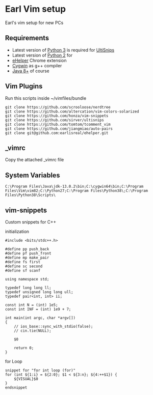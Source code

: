 # Earl Vim setup


Earl's vim setup for new PCs


## Requirements

* Latest version of [Python 3]([https://www.python.org/downloads/](https://www.python.org/downloads/)) is required for [UltiSnips]([https://github.com/SirVer/ultisnips](https://github.com/SirVer/ultisnips))
* Latest version of [Python 2]([https://www.python.org/downloads/](https://www.python.org/downloads/)) for 
* [eHelper]([https://github.com/earlisreal/eHelper-Chrome-Extension](https://github.com/earlisreal/eHelper-Chrome-Extension)) Chrome extension
* [Cygwin]([https://www.cygwin.com/](https://www.cygwin.com/)) as g++ compiler
* [Java 8+]([https://www.oracle.com/java/technologies/javase-jdk13-downloads.html](https://www.oracle.com/java/technologies/javase-jdk13-downloads.html)) of course


## Vim Plugins

Run this scripts inside ~/vimfiles/bundle

    git clone https://github.com/scrooloose/nerdtree
    git clone https://github.com/altercation/vim-colors-solarized
    git clone https://github.com/honza/vim-snippets
    git clone https://github.com/sirver/ultisnips
    git clone https://github.com/tomtom/tcomment_vim
    git clone https://github.com/jiangmiao/auto-pairs
    git clone git@github.com:earlisreal/ehelper.git
    
    

## _vimrc

Copy the attached _vimrc file

## System Variables

    C:\Program Files\Java\jdk-13.0.2\bin;C:\cygwin64\bin;C:\Program Files\Vim\vim82;C:\Python27;C:\Program Files\Python38\;C:\Program Files\Python38\Scripts\

## vim-snippets

Custom snippets for C++

initialization

    #include <bits/stdc++.h>

	#define pp push_back
	#define pf push_front
	#define mp make_pair
	#define fs first
	#define sc second
	#define sf scanf

	using namespace std;

	typedef long long ll;
	typedef unsigned long long ull;
	typedef pair<int, int> ii;

	const int N = (int) 1e5;
	const int INF = (int) 1e9 + 7;

	int main(int argc, char *argv[])
	{
		// ios_base::sync_with_stdio(false);
		// cin.tie(NULL);

		$0

		return 0;
	}

for Loop

    snippet for "for int loop (for)"
	for (int ${1:i} = ${2:0}; $1 < ${3:n}; ${4:++$1}) {
		${VISUAL}$0
	}
	endsnippet


